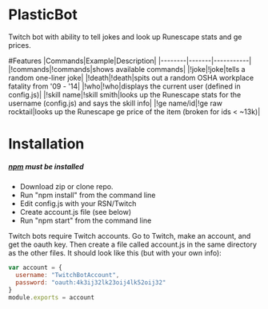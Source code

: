 # PlasticBot
Twitch bot with ability to tell jokes and look up Runescape stats and ge prices.

#Features
|Commands|Example|Description|
|--------|-------|-----------|
|!commands|!commands|shows available commands|
|!joke|!joke|tells a random one-liner joke|
|!death|!death|spits out a random OSHA workplace fatality from '09 - '14|
|!who|!who|displays the current user (defined in config.js)|
|!skill name|!skill smith|looks up the Runescape stats for the username (config.js) and says the skill info|
|!ge name/id|!ge raw rocktail|looks up the Runescape ge price of the item (broken for ids < ~13k)|

# Installation
##### [npm](https://www.npmjs.com/) must be installed
* Download zip or clone repo.
* Run "npm install" from the command line
* Edit config.js with your RSN/Twitch
* Create account.js file (see below)
* Run "npm start" from the command line

Twitch bots require Twitch accounts. Go to Twitch, make an account, and get the oauth key. Then create a file called account.js in the same directory as the other files. It should look like this (but with your own info):
```javascript
var account = {
  username: "TwitchBotAccount",
  password: "oauth:4k3ij32lk23oij4lk52oij32"
}
module.exports = account
```
